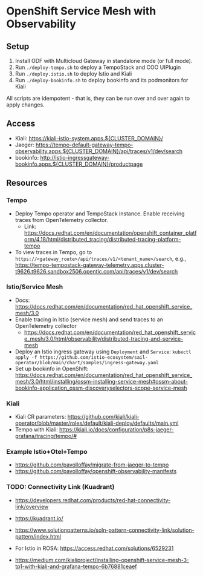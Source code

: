 # OpenShift Service Mesh with Observability

## Setup

1. Install ODF with Multicloud Gateway in standalone mode (or full mode).
1. Run `./deploy-tempo.sh` to deploy a TempoStack and COO UIPlugin
1. Run `./deploy.istio.sh` to deploy Istio and Kiali
1. Run `./deploy-bookinfo.sh` to deploy bookinfo and its podmonitors for Kiali

All scripts are idempotent - that is, they can be run over and over again to apply changes.

## Access

- Kiali: <https://kiali-istio-system.apps.${CLUSTER_DOMAIN}/>
- Jaeger: <https://tempo-default-gateway-tempo-observability.apps.${CLUSTER_DOMAIN}/api/traces/v1/dev/search>
- bookinfo: <http://istio-ingressgateway-bookinfo.apps.${CLUSTER_DOMAIN}/productpage>

## Resources

### Tempo
- Deploy Tempo operator and TempoStack instance. Enable receiving traces from OpenTelemetry collector.
    - Link: <https://docs.redhat.com/en/documentation/openshift_container_platform/4.18/html/distributed_tracing/distributed-tracing-platform-tempo>
- To view traces in Tempo, go to `https://<gateway_route>/api/traces/v1/<tenant_name>/search`, e.g., <https://tempo-tempostack-gateway-telemetry.apps.cluster-t9626.t9626.sandbox2506.opentlc.com/api/traces/v1/dev/search>

### Istio/Service Mesh
- Docs: https://docs.redhat.com/en/documentation/red_hat_openshift_service_mesh/3.0
- Enable tracing in Istio (service mesh) and send traces to an OpenTelemetry collector
    - https://docs.redhat.com/en/documentation/red_hat_openshift_service_mesh/3.0/html/observability/distributed-tracing-and-service-mesh
- Deploy an Istio ingress gateway using `Deployment` and `Service`: `kubectl apply -f https://github.com/istio-ecosystem/sail-operator/blob/main/chart/samples/ingress-gateway.yaml`
- Set up bookinfo in OpenShift: https://docs.redhat.com/en/documentation/red_hat_openshift_service_mesh/3.0/html/installing/ossm-installing-service-mesh#ossm-about-bookinfo-application_ossm-discoveryselectors-scope-service-mesh

### Kiali
- Kiali CR parameters: https://github.com/kiali/kiali-operator/blob/master/roles/default/kiali-deploy/defaults/main.yml
- Tempo with Kiali: https://kiali.io/docs/configuration/p8s-jaeger-grafana/tracing/tempo/#

### Example Istio+Otel+Tempo
- https://github.com/pavolloffay/migrate-from-jaeger-to-tempo
- https://github.com/pavolloffay/openshift-observability-manifests

### TODO: Connectivity Link (Kuadrant)
- https://developers.redhat.com/products/red-hat-connectivity-link/overview
- https://kuadrant.io/
- https://www.solutionpatterns.io/soln-pattern-connectivity-link/solution-pattern/index.html


- For Istio in ROSA: <https://access.redhat.com/solutions/6529231>

- https://medium.com/kialiproject/installing-openshift-service-mesh-3-tp1-with-kiali-and-grafana-tempo-6b76881ceaef